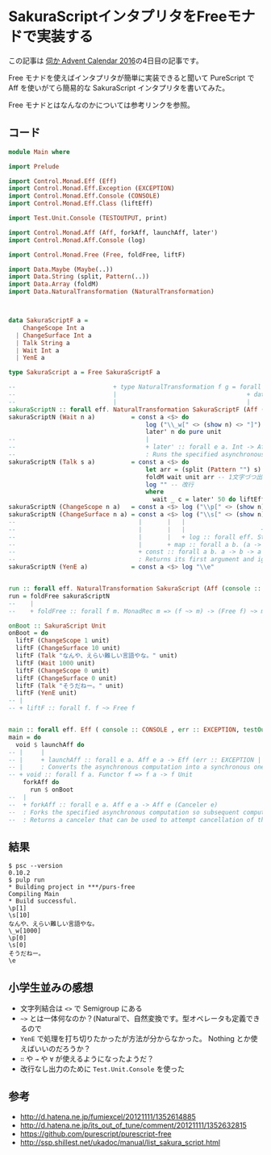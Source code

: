 # SakuraScriptインタプリタをFreeモナドで実装する

この記事は [伺か Advent Calendar 2016](http://www.adventar.org/calendars/1472)の4日目の記事です。

Free モナドを使えばインタプリタが簡単に実装できると聞いて PureScript で Aff を使いがてら簡易的な SakuraScript インタプリタを書いてみた。

Free モナドとはなんなのかについては参考リンクを参照。

## コード

```haskell
module Main where

import Prelude 

import Control.Monad.Eff (Eff)
import Control.Monad.Eff.Exception (EXCEPTION)
import Control.Monad.Eff.Console (CONSOLE)
import Control.Monad.Eff.Class (liftEff)

import Test.Unit.Console (TESTOUTPUT, print)

import Control.Monad.Aff (Aff, forkAff, launchAff, later')
import Control.Monad.Aff.Console (log)

import Control.Monad.Free (Free, foldFree, liftF)

import Data.Maybe (Maybe(..))
import Data.String (split, Pattern(..))
import Data.Array (foldM)
import Data.NaturalTransformation (NaturalTransformation)



data SakuraScriptF a =
    ChangeScope Int a
  | ChangeSurface Int a
  | Talk String a
  | Wait Int a
  | YenE a

type SakuraScript a = Free SakuraScriptF a

--                           + type NaturalTransformation f g = forall a. f a -> g a
--                           |                                    + data Aff :: # ! -> * -> *
--                           |                                    |
sakuraScriptN :: forall eff. NaturalTransformation SakuraScriptF (Aff (console :: CONSOLE, testOutput :: TESTOUTPUT | eff))
sakuraScriptN (Wait n a)          = const a <$> do
                                      log ("\\_w[" <> (show n) <> "]")
                                      later' n do pure unit
--                                    |
--                                    + later' :: forall e a. Int -> Aff e a -> Aff e a
--                                    : Runs the specified asynchronous computation later, by the specified number of milliseconds.
sakuraScriptN (Talk s a)          = const a <$> do
                                      let arr = (split (Pattern "") s)
                                      foldM wait unit arr -- 1文字づつ出力
                                      log "" -- 改行
                                      where 
                                        wait _ c = later' 50 do liftEff $ print c -- 改行せず文字出力
sakuraScriptN (ChangeScope n a)   = const a <$> log ("\\p[" <> (show n) <> "]")
sakuraScriptN (ChangeSurface n a) = const a <$> log ("\\s[" <> (show n) <> "]")
--                                  |       |   |                     |
--                                  |       |   |                     + append :: a -> a -> a
--                                  |       |   + log :: forall eff. String -> Aff (console :: CONSOLE | eff) Unit
--                                  |       + map :: forall a b. (a -> b) -> f a -> f b
--                                  + const :: forall a b. a -> b -> a
--                                  : Returns its first argument and ignores its second.
sakuraScriptN (YenE a)            = const a <$> log "\\e"


run :: forall eff. NaturalTransformation SakuraScript (Aff (console :: CONSOLE, testOutput :: TESTOUTPUT | eff))
run = foldFree sakuraScriptN
--    |
--    + foldFree :: forall f m. MonadRec m => (f ~> m) -> (Free f) ~> m

onBoot :: SakuraScript Unit
onBoot = do
  liftF (ChangeScope 1 unit)
  liftF (ChangeSurface 10 unit)
  liftF (Talk "なんや、えらい難しい言語やな。" unit)
  liftF (Wait 1000 unit)
  liftF (ChangeScope 0 unit)
  liftF (ChangeSurface 0 unit)
  liftF (Talk "そうだねー。" unit)
  liftF (YenE unit)
-- |
-- + liftF :: forall f. f ~> Free f


main :: forall eff. Eff ( console :: CONSOLE , err :: EXCEPTION, testOutput :: TESTOUTPUT | eff ) Unit
main = do
  void $ launchAff do
-- |     |
-- |     + launchAff :: forall e a. Aff e a -> Eff (err :: EXCEPTION | e) (Canceler e)
-- |     : Converts the asynchronous computation into a synchronous one. All values are ignored, and if the computation produces an error, it is thrown.
-- + void :: forall f a. Functor f => f a -> f Unit
    forkAff do
      run $ onBoot
--  |
--  + forkAff :: forall e a. Aff e a -> Aff e (Canceler e)
--  : Forks the specified asynchronous computation so subsequent computations will not block on the result of the computation.
--  : Returns a canceler that can be used to attempt cancellation of the forked computation.

```

## 結果

```shell-session
$ psc --version
0.10.2
$ pulp run
* Building project in ***/purs-free
Compiling Main
* Build successful.
\p[1]
\s[10]
なんや、えらい難しい言語やな。
\_w[1000]
\p[0]
\s[0]
そうだねー。
\e

```


## 小学生並みの感想

* 文字列結合は `<>` で Semigroup にある
* `~>` とは一体何なのか？(Naturalで、自然変換です。型オペレータも定義できるので
* `YenE` で処理を打ち切りたかったが方法が分からなかった。 Nothing とか使えばいいのだろうか？
* `∷` や `→` や `∀` が使えるようになったようだ？
* 改行なし出力のために `Test.Unit.Console` を使った


## 参考
* http://d.hatena.ne.jp/fumiexcel/20121111/1352614885
* http://d.hatena.ne.jp/its_out_of_tune/comment/20121111/1352632815
* https://github.com/purescript/purescript-free
* http://ssp.shillest.net/ukadoc/manual/list_sakura_script.html

